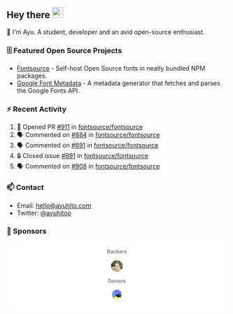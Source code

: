 ## Hey there <img src="https://media.giphy.com/media/hvRJCLFzcasrR4ia7z/giphy.gif" width="25" height="25">

📝 I'm Ayu. A student, developer and an avid open-source enthusiast.

### 🗄 Featured Open Source Projects

- [Fontsource](https://github.com/fontsource/fontsource) - Self-host Open Source fonts in neatly bundled NPM packages.
- [Google Font Metadata](https://github.com/fontsource/google-font-metadata) - A metadata generator that fetches and parses the Google Fonts API.

### ⚡ Recent Activity

<!--START_SECTION:activity-->

1. 💪 Opened PR [#911](https://github.com/fontsource/fontsource/pull/911) in [fontsource/fontsource](https://github.com/fontsource/fontsource)
2. 🗣 Commented on [#884](https://github.com/fontsource/fontsource/issues/884#issuecomment-1849043845) in [fontsource/fontsource](https://github.com/fontsource/fontsource)
3. 🗣 Commented on [#891](https://github.com/fontsource/fontsource/issues/891#issuecomment-1849043410) in [fontsource/fontsource](https://github.com/fontsource/fontsource)
4. 🔒 Closed issue [#891](https://github.com/fontsource/fontsource/issues/891) in [fontsource/fontsource](https://github.com/fontsource/fontsource)
5. 🗣 Commented on [#908](https://github.com/fontsource/fontsource/issues/908#issuecomment-1849043062) in [fontsource/fontsource](https://github.com/fontsource/fontsource)
<!--END_SECTION:activity-->

### 📫 Contact

- Email: hello@ayuhito.com
- Twitter: [@ayuhitoo](https://twitter.com/ayuhitoo)

### :sparkling_heart: Sponsors

<p align="center">
  <a href="https://cdn.jsdelivr.net/gh/ayuhito/ayuhito/sponsors.svg">
    <img src='https://raw.githubusercontent.com/ayuhito/ayuhito/master/sponsors.svg'/>
  </a>
</p>
